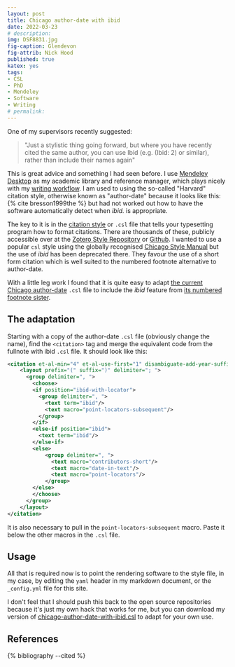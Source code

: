 ```yaml
---
layout: post
title: Chicago author-date with ibid
date: 2022-03-23
# description: 
img: DSF8831.jpg
fig-caption: Glendevon
fig-attrib: Nick Hood
published: true
katex: yes
tags:
- CSL
- PhD
- Mendeley
- Software
- Writing
# permalink: 
---
```


One of my supervisors recently suggested:

> "Just a stylistic thing going forward, but where you have recently cited the same author, you can use Ibid (e.g. (Ibid: 2) or similar), rather than include their names again"

This is great advice and something I had seen before. I use [Mendeley Desktop](https://www.mendeley.com/DOWNLOAD-DESKTOP/) as my academic library and reference manager, which plays nicely with my [writing workflow](/phd-workflow-22). I am used to using the so-called "Harvard" citation style, otherwise known as "author-date" because it looks like this: {% cite bresson1999the %} but had not worked out how to have the software automatically detect when *ibid.* is appropriate. 

The key to it is in the [citation style](https://citationstyles.org/) or `.csl` file that tells your typesetting program how to format citations. There are thousands of these, publicly accessible over at the [Zotero Style Repository](https://www.zotero.org/styles) or [Github](https://github.com/citation-style-language/styles). I wanted to use a popular `csl` style using the globally recognised [Chicago Style Manual](https://www.chicagomanualofstyle.org/) but the use of *ibid* has been deprecated there. They favour the use of a short form citation which is well suited to the numbered footnote alternative to author-date.

With a little leg work I found that it is quite easy to adapt [the current Chicago author-date](https://www.zotero.org/styles/chicago-author-date) `.csl` file to include the *ibid* feature from [its numbered footnote sister](https://www.zotero.org/styles/chicago-note-bibliography-with-ibid).

## The adaptation

Starting with a copy of the author-date `.csl` file (obviously change the name), find the `<citation>` tag and merge the equivalent code from the fullnote with ibid `.csl` file. It should look like this:

```xml
<citation et-al-min="4" et-al-use-first="1" disambiguate-add-year-suffix="true" disambiguate-add-names="true" disambiguate-add-givenname="true" givenname-disambiguation-rule="primary-name" collapse="year" after-collapse-delimiter="; ">
    <layout prefix="(" suffix=")" delimiter="; ">
      <group delimiter=", ">
        <choose>
        <if position="ibid-with-locator">
          <group delimiter=", ">
            <text term="ibid"/>
            <text macro="point-locators-subsequent"/>
          </group>
        </if>
        <else-if position="ibid">
          <text term="ibid"/>
        </else-if>
        <else>
            <group delimiter=", ">
              <text macro="contributors-short"/>
              <text macro="date-in-text"/>
              <text macro="point-locators"/>
            </group>
        </else>
        </choose>
      </group>
    </layout>
</citation>
```
It is also necessary to pull in the `point-locators-subsequent` macro. Paste it below the other macros in the `.csl` file. 

## Usage

All that is required now is to point the rendering software to the style file, in my case, by editing the `yaml` header in my markdown document, or the `_config.yml` file for this site.

I don't feel that I should push this back to the open source repositories because it's just my own hack that works for me, but you can download my version of [chicago-author-date-with-ibid.csl](/assets/docs/chicago-author-date-with-ibid.csl) to adapt for your own use.

## References

{% bibliography --cited %}